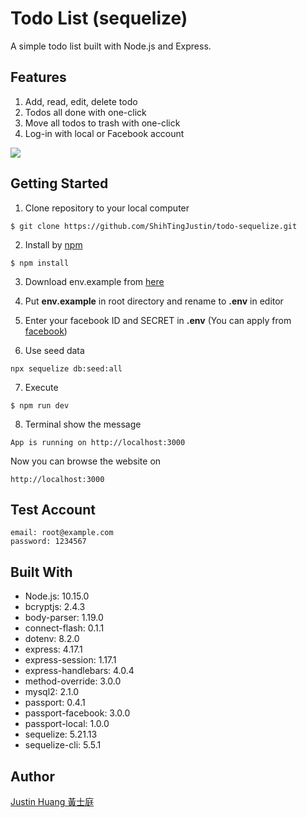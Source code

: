 # Todo List (sequelize)
A simple todo list built with Node.js and Express.

## Features
1. Add, read, edit, delete todo
2. Todos all done with one-click
3. Move all todos to trash with one-click
4. Log-in with local or Facebook account

![](https://i.imgur.com/sgrwcxB.png)


## Getting Started
1. Clone repository to your local computer
```
$ git clone https://github.com/ShihTingJustin/todo-sequelize.git
```
2. Install by [npm](https://www.npmjs.com/)
```
$ npm install
```
3. Download env.example from [here](https://bit.ly/38vtO09)

4. Put **env.example** in root directory and rename to **.env** in editor 

5. Enter your facebook ID and SECRET in **.env**
(You can apply from [facebook](https://developers.facebook.com/))

6. Use seed data 
```
npx sequelize db:seed:all
```
7. Execute 
```
$ npm run dev 
```
8. Terminal show the message 
 ```
App is running on http://localhost:3000
```
Now you can browse the website on 
```
http://localhost:3000
```

## Test Account

```
email: root@example.com
password: 1234567
```

## Built With
* Node.js: 10.15.0
* bcryptjs: 2.4.3
* body-parser: 1.19.0
* connect-flash: 0.1.1
* dotenv: 8.2.0
* express: 4.17.1
* express-session: 1.17.1
* express-handlebars: 4.0.4
* method-override: 3.0.0
* mysql2: 2.1.0
* passport: 0.4.1
* passport-facebook: 3.0.0
* passport-local: 1.0.0
* sequelize: 5.21.13
* sequelize-cli: 5.5.1

## Author
[Justin Huang 黃士庭](https://www.linkedin.com/in/justinhuang777/) 
